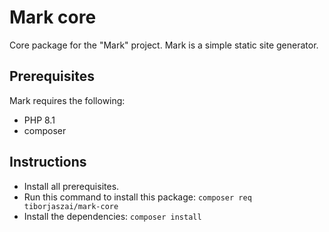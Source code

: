 # Mark core

Core package for the "Mark" project. Mark is a simple static site generator.

## Prerequisites

Mark requires the following:

- PHP 8.1
- composer

## Instructions

- Install all prerequisites.
- Run this command to install this package: `composer req tiborjaszai/mark-core`
- Install the dependencies: `composer install`
